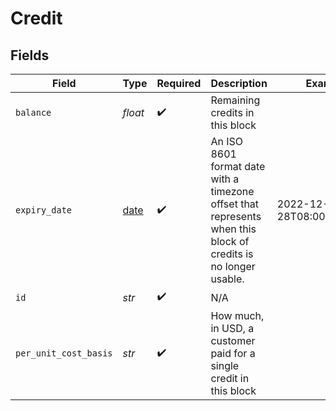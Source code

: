 # Credit


## Fields

| Field                                                                                                          | Type                                                                                                           | Required                                                                                                       | Description                                                                                                    | Example                                                                                                        |
| -------------------------------------------------------------------------------------------------------------- | -------------------------------------------------------------------------------------------------------------- | -------------------------------------------------------------------------------------------------------------- | -------------------------------------------------------------------------------------------------------------- | -------------------------------------------------------------------------------------------------------------- |
| `balance`                                                                                                      | *float*                                                                                                        | :heavy_check_mark:                                                                                             | Remaining credits in this block                                                                                |                                                                                                                |
| `expiry_date`                                                                                                  | [date](https://docs.python.org/3/library/datetime.html#date-objects)                                           | :heavy_check_mark:                                                                                             | An ISO 8601 format date with a timezone offset that represents when this block of credits is no longer usable. | 2022-12-28T08:00:00+00:00                                                                                      |
| `id`                                                                                                           | *str*                                                                                                          | :heavy_check_mark:                                                                                             | N/A                                                                                                            |                                                                                                                |
| `per_unit_cost_basis`                                                                                          | *str*                                                                                                          | :heavy_check_mark:                                                                                             | How much, in USD, a customer paid for a single credit in this block                                            |                                                                                                                |